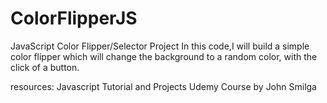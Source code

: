 # ColorFlipperJS
JavaScript Color Flipper/Selector Project
In this code,I will build a simple color flipper which will change the background to a random color, with the click of a button.

resources: Javascript Tutorial and Projects Udemy Course by John Smilga

